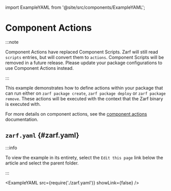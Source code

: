 import ExampleYAML from '@site/src/components/ExampleYAML';

# Component Actions

:::note

Component Actions have replaced Component Scripts. Zarf will still read `scripts` entries, but will convert them to `actions`. Component Scripts will be removed in a future release. Please update your package configurations to use Component Actions instead.

:::

This example demonstrates how to define actions within your package that can run either on `zarf package create`, `zarf package deploy` or `zarf package remove`. These actions will be executed with the context that the Zarf binary is executed with.

For more details on component actions, see the [component actions](../../docs/4-create-a-zarf-package/7-component-actions.md) documentation.

## `zarf.yaml` {#zarf.yaml}

:::info

To view the example in its entirety, select the `Edit this page` link below the article and select the parent folder.

:::

<ExampleYAML src={require('./zarf.yaml')} showLink={false} />
